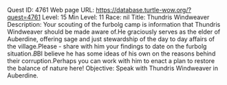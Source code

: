 Quest ID: 4761
Web page URL: https://database.turtle-wow.org/?quest=4761
Level: 15
Min Level: 11
Race: nil
Title: Thundris Windweaver
Description: Your scouting of the furbolg camp is information that Thundris Windweaver should be made aware of.He graciously serves as the elder of Auberdine, offering sage and just stewardship of the day to day affairs of the village.Please - share with him your findings to date on the furbolg situation.$B$BI believe he has some ideas of his own on the reasons behind their corruption.Perhaps you can work with him to enact a plan to restore the balance of nature here!
Objective: Speak with Thundris Windweaver in Auberdine.
